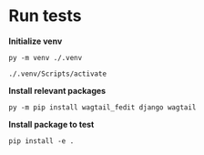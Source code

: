 # Run tests

**Initialize venv**

`py -m venv ./.venv`

`./.venv/Scripts/activate`

**Install relevant packages**

`py -m pip install wagtail_fedit django wagtail`

**Install package to test**

`pip install -e .`
